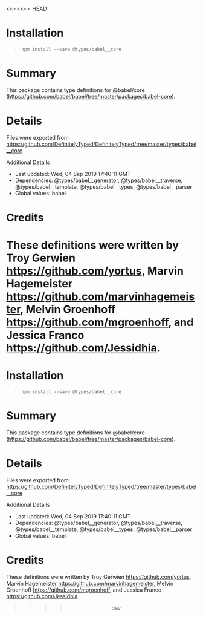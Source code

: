 <<<<<<< HEAD
# Installation
> `npm install --save @types/babel__core`

# Summary
This package contains type definitions for @babel/core (https://github.com/babel/babel/tree/master/packages/babel-core).

# Details
Files were exported from https://github.com/DefinitelyTyped/DefinitelyTyped/tree/master/types/babel__core

Additional Details
 * Last updated: Wed, 04 Sep 2019 17:40:11 GMT
 * Dependencies: @types/babel__generator, @types/babel__traverse, @types/babel__template, @types/babel__types, @types/babel__parser
 * Global values: babel

# Credits
These definitions were written by Troy Gerwien <https://github.com/yortus>, Marvin Hagemeister <https://github.com/marvinhagemeister>, Melvin Groenhoff <https://github.com/mgroenhoff>, and Jessica Franco <https://github.com/Jessidhia>.
=======
# Installation
> `npm install --save @types/babel__core`

# Summary
This package contains type definitions for @babel/core (https://github.com/babel/babel/tree/master/packages/babel-core).

# Details
Files were exported from https://github.com/DefinitelyTyped/DefinitelyTyped/tree/master/types/babel__core

Additional Details
 * Last updated: Wed, 04 Sep 2019 17:40:11 GMT
 * Dependencies: @types/babel__generator, @types/babel__traverse, @types/babel__template, @types/babel__types, @types/babel__parser
 * Global values: babel

# Credits
These definitions were written by Troy Gerwien <https://github.com/yortus>, Marvin Hagemeister <https://github.com/marvinhagemeister>, Melvin Groenhoff <https://github.com/mgroenhoff>, and Jessica Franco <https://github.com/Jessidhia>.
>>>>>>> dev
